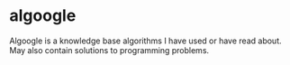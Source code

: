# algoogle
Algoogle is a knowledge base algorithms I have used or have read about. May also contain solutions to programming problems.
